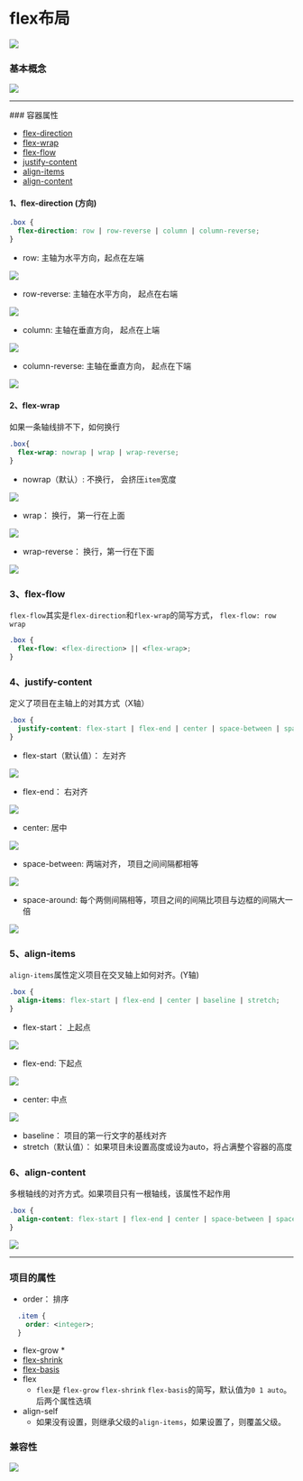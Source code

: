 # flex布局

![](/assets/5a7d00514af1e464221c677c15e8e990.png)

### 基本概念

![](/assets/3791e575c48b3698be6a94ae1dbff79d.png)

<hr/>
### 容器属性

* [flex-direction](#flex-direction)
* [flex-wrap](#flex-wrap)
* [flex-flow](#flex-flow)
* [justify-content](#justify-content)
* [align-items](#align-items)
* [align-content](#align-content)

<a name="flex-direction"></a>
#### 1、flex-direction (方向)

```css
.box {
  flex-direction: row | row-reverse | column | column-reverse;
}
```
* row: 主轴为水平方向，起点在左端

![](/assets/企业微信截图_15324859183170.png)

* row-reverse:  主轴在水平方向， 起点在右端

![](/assets/企业微信截图_15324859699106.png)

* column: 主轴在垂直方向， 起点在上端

![](/assets/企业微信截图_15324860154034.png)

* column-reverse: 主轴在垂直方向， 起点在下端

![](/assets/企业微信截图_15324860251421.png)

<a name="flex-wrap"></a>
#### 2、flex-wrap

如果一条轴线排不下，如何换行

```css
.box{
  flex-wrap: nowrap | wrap | wrap-reverse;
}
```

* nowrap（默认）: 不换行， 会挤压`item`宽度

![](/assets/企业微信截图_1532486704653.png)

* wrap： 换行， 第一行在上面

![](/assets/企业微信截图_15324867271595.png)

* wrap-reverse： 换行，第一行在下面

![](/assets/企业微信截图_15324868257680.png)

<a name="flex-flow"></a>
### 3、flex-flow
`flex-flow`其实是`flex-direction`和`flex-wrap`的简写方式， `flex-flow: row wrap`

```css
.box {
  flex-flow: <flex-direction> || <flex-wrap>;
}
```

<a name="justify-content"></a>
### 4、justify-content
定义了项目在主轴上的对其方式（X轴）

```css
.box {
  justify-content: flex-start | flex-end | center | space-between | space-around;
}
```

* flex-start（默认值）： 左对齐

![](/assets/企业微信截图_15324875459222.png)

* flex-end： 右对齐

![](/assets/企业微信截图_15324875564780.png)

* center: 居中

![](/assets/企业微信截图_15324875689034.png)

* space-between: 两端对齐， 项目之间间隔都相等

![](/assets/企业微信截图_15324875894963.png)

* space-around: 每个两侧间隔相等，项目之间的间隔比项目与边框的间隔大一倍

![](/assets/企业微信截图_15324875992670.png)

<a name="align-items"></a>
### 5、align-items

`align-items`属性定义项目在交叉轴上如何对齐。(Y轴)

```css
.box {
  align-items: flex-start | flex-end | center | baseline | stretch;
}
```

* flex-start： 上起点

![](/assets/企业微信截图_15324881253598.png)

* flex-end: 下起点

![](/assets/企业微信截图_15324881351029.png)

* center: 中点

![](/assets/企业微信截图_15324881461602.png)

* baseline： 项目的第一行文字的基线对齐
* stretch（默认值）： 如果项目未设置高度或设为auto，将占满整个容器的高度

<a name="align-content"></a>
### 6、align-content
多根轴线的对齐方式。如果项目只有一根轴线，该属性不起作用

```css
.box {
  align-content: flex-start | flex-end | center | space-between | space-around | stretch;
}
```

![](/assets/f10918ccb8a13247c9d47715a2bd2c33.png)

<hr/>

### 项目的属性

* order： 排序
  
```css
  .item {
    order: <integer>;
  }
```
  
* flex-grow
  * 
* [flex-shrink](#flex-shrink)
* [flex-basis](#flex-basis)
* flex
  * `flex`是 `flex-grow` `flex-shrink` `flex-basis`的简写，默认值为`0 1 auto`。后两个属性选填
* align-self
  * 如果没有设置，则继承父级的`align-items`，如果设置了，则覆盖父级。


### 兼容性

![](/assets/8712d713c7d0b884a5cb9770efc422b4.jpg)


